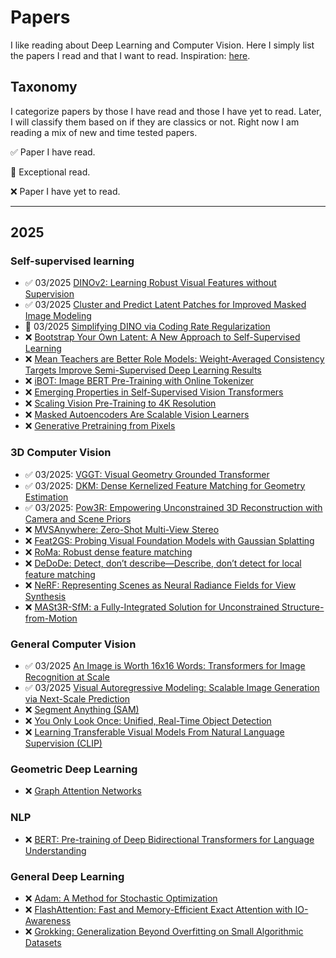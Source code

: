 # Papers
I like reading about Deep Learning and Computer Vision. Here I simply list the papers I read and that I want to read. Inspiration: [here](https://github.com/fregu856/papers).

## Taxonomy
I categorize papers by those I have read and those I have yet to read. Later, I will classify them based on if they are classics or not. Right now I am reading a mix of new and time tested papers.

✅ Paper I have read.

🚀 Exceptional read.

❌ Paper I have yet to read.

----

## 2025

### Self-supervised learning
* ✅ 03/2025 [DINOv2: Learning Robust Visual Features without Supervision](https://arxiv.org/abs/2304.07193)
* ✅ 03/2025 [Cluster and Predict Latent Patches for Improved Masked Image Modeling](https://arxiv.org/abs/2502.08769)
* 🚀 03/2025 [Simplifying DINO via Coding Rate Regularization](https://arxiv.org/abs/2502.10385)
* ❌ [Bootstrap Your Own Latent: A New Approach to Self-Supervised Learning](https://arxiv.org/abs/2006.07733)
* ❌ [Mean Teachers are Better Role Models: Weight-Averaged Consistency Targets Improve Semi-Supervised Deep Learning Results](https://arxiv.org/abs/1703.01780)
* ❌ [iBOT: Image BERT Pre-Training with Online Tokenizer](https://arxiv.org/abs/2111.07832)
* ❌ [Emerging Properties in Self-Supervised Vision Transformers](https://openaccess.thecvf.com/content/ICCV2021/html/Caron_Emerging_Properties_in_Self-Supervised_Vision_Transformers_ICCV_2021_paper.html)
* ❌ [Scaling Vision Pre-Training to 4K Resolution](https://arxiv.org/abs/2503.19903v1)
* ❌ [Masked Autoencoders Are Scalable Vision Learners](https://arxiv.org/abs/2111.06377)
* ❌ [Generative Pretraining from Pixels](https://cdn.openai.com/papers/Generative_Pretraining_from_Pixels_V2.pdf)

### 3D Computer Vision
* ✅ 03/2025: [VGGT: Visual Geometry Grounded Transformer](https://arxiv.org/abs/2503.11651)
* ✅ 03/2025: [DKM: Dense Kernelized Feature Matching for Geometry Estimation](https://arxiv.org/abs/2202.00667)
* ✅ 03/2025: [Pow3R: Empowering Unconstrained 3D Reconstruction with Camera and Scene Priors](https://arxiv.org/abs/2503.17316)
* ❌ [MVSAnywhere: Zero-Shot Multi-View Stereo](https://nianticlabs.github.io/mvsanywhere/resources/MVSAnywhere.pdf)
* ❌ [Feat2GS: Probing Visual Foundation Models with Gaussian Splatting](https://arxiv.org/abs/2412.09606)
* ❌ [RoMa: Robust dense feature matching](https://arxiv.org/abs/2305.15404)
* ❌ [DeDoDe: Detect, don’t describe—Describe, don’t detect for local feature matching](https://arxiv.org/abs/2308.08479)
* ❌ [NeRF: Representing Scenes as Neural Radiance Fields for View Synthesis](https://arxiv.org/abs/2003.08934)
* ❌ [MASt3R-SfM: a Fully-Integrated Solution for Unconstrained Structure-from-Motion](https://arxiv.org/abs/2409.19152)

### General Computer Vision
* ✅ 03/2025 [An Image is Worth 16x16 Words: Transformers for Image Recognition at Scale](https://arxiv.org/abs/2010.11929)
* ✅ 03/2025 [Visual Autoregressive Modeling: Scalable Image Generation via Next-Scale Prediction](https://arxiv.org/abs/2404.02905)
* ❌ [Segment Anything (SAM)](https://arxiv.org/abs/2304.02643)
* ❌ [You Only Look Once: Unified, Real-Time Object Detection](https://arxiv.org/abs/1506.02640)
* ❌ [Learning Transferable Visual Models From Natural Language Supervision (CLIP)](https://arxiv.org/abs/2103.00020)

### Geometric Deep Learning
* ❌ [Graph Attention Networks](https://arxiv.org/abs/1710.10903)

### NLP 
* ❌ [BERT: Pre-training of Deep Bidirectional Transformers for Language Understanding](https://arxiv.org/abs/1810.04805)

### General Deep Learning 
* ❌ [Adam: A Method for Stochastic Optimization](https://arxiv.org/abs/1412.6980)
* ❌ [FlashAttention: Fast and Memory-Efficient Exact Attention with IO-Awareness](https://arxiv.org/abs/2205.14135)
* ❌ [Grokking: Generalization Beyond Overfitting on Small Algorithmic Datasets](https://arxiv.org/abs/2201.02177)

